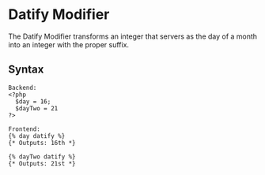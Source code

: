 Datify Modifier
==================
The Datify Modifier transforms an integer that servers as the day of a month into an integer with the proper suffix.

Syntax
--------------
```
Backend:
<?php
  $day = 16;
  $dayTwo = 21
?>

Frontend:
{% day datify %}
{* Outputs: 16th *}

{% dayTwo datify %}
{* Outputs: 21st *}
```